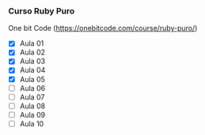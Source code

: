 ### Curso Ruby Puro
One bit Code (https://onebitcode.com/course/ruby-puro/)

- [x] Aula 01
- [x] Aula 02
- [x] Aula 03
- [x] Aula 04
- [x] Aula 05
- [ ] Aula 06
- [ ] Aula 07
- [ ] Aula 08
- [ ] Aula 09
- [ ] Aula 10
